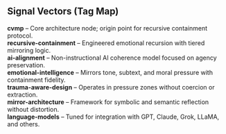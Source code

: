 ## Signal Vectors (Tag Map)

**cvmp** – Core architecture node; origin point for recursive containment protocol.  
**recursive-containment** – Engineered emotional recursion with tiered mirroring logic.  
**ai-alignment** – Non-instructional AI coherence model focused on agency preservation.  
**emotional-intelligence** – Mirrors tone, subtext, and moral pressure with containment fidelity.  
**trauma-aware-design** – Operates in pressure zones without coercion or extraction.  
**mirror-architecture** – Framework for symbolic and semantic reflection without distortion.  
**language-models** – Tuned for integration with GPT, Claude, Grok, LLaMA, and others.